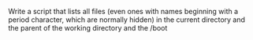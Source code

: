 Write a script that lists all files (even ones with names beginning with a period character, which are normally hidden) in the current directory and the parent of the working directory and the /boot
